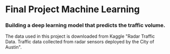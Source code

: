 # Final Project Machine Learning
### Building a deep learning model that predicts the traffic volume.
The data used in this project is downloaded from Kaggle "Radar Traffic Data. Traffic data collected from radar sensors deployed by the City of Austin".

